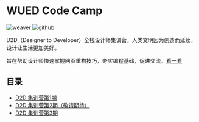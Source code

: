 # WUED Code Camp

![weaver](https://img.shields.io/static/v1.svg?label=Weaver&message=UED&color=#c7161e)
![github](https://img.shields.io/github/stars/weaver-design/wued-code-camp.svg?style=social)

D2D（Designer to Developer）全栈设计师集训营，人类文明因为创造而延续，设计让生活更加美好。

旨在帮助设计师快速掌握网页重构技巧，夯实编程基础，促进交流。[看一看](https://weaver-design.github.io/wued-code-camp/.)

## 目录

- [D2D 集训营第1期](https://weaver-design.github.io/wued-code-camp/d2d/1.html)
- [D2D 集训营第2期（敬请期待）](#)
- [D2D 集训营第3期](https://weaver-design.github.io/wued-code-camp/d2d/3.html)
